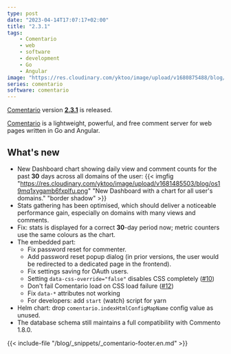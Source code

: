 ```yaml
---
type: post
date: "2023-04-14T17:07:17+02:00"
title: "2.3.1"
tags:
    - Comentario
    - web
    - software
    - development
    - Go
    - Angular
image: "https://res.cloudinary.com/yktoo/image/upload/v1680875488/blog/aymiialjtcr6gxvtlh7d.png"
series: comentario
software: comentario
---
```


[Comentario](/software/comentario) version **[2.3.1](https://gitlab.com/comentario/comentario/-/releases/v2.3.1)** is released.

[Comentario](/software/comentario) is a lightweight, powerful, and free comment server for web pages written in Go and Angular.

## What's new

<!--more-->

* New Dashboard chart showing daily view and comment counts for the past **30** days across all domains of the user:
{{< imgfig "https://res.cloudinary.com/yktoo/image/upload/v1681485503/blog/os19mq1xygamb6fxplfu.png" "New Dashboard with a chart for all user's domains." "border shadow" >}}
* Stats gathering has been optimised, which should deliver a noticeable performance gain, especially on domains with many views and comments.
* Fix: stats is displayed for a correct **30**-day period now; metric counters use the same colours as the chart.
* The embedded part:
    * Fix password reset for commenter.
    * Add password reset popup dialog (in prior versions, the user would be redirected to a dedicated page in the frontend).
    * Fix settings saving for OAuth users.
    * Setting `data-css-override="false"` disables CSS completely ([#10](https://gitlab.com/comentario/comentario/-/issues/10))
    * Don't fail Comentario load on CSS load failure ([#12](https://gitlab.com/comentario/comentario/-/issues/12))
    * Fix `data-*` attributes not working 
    * For developers: add `start` (watch) script for yarn
* Helm chart: drop `comentario.indexHtmlConfigMapName` config value as unused.
* The database schema still maintains a full compatibility with Commento 1.8.0.

{{< include-file "/blog/_snippets/_comentario-footer.en.md" >}}
